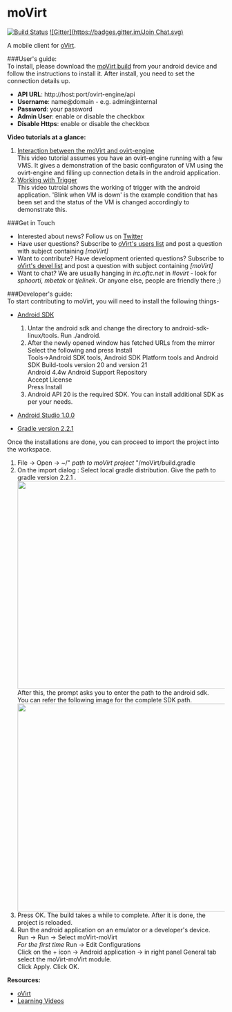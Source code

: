 moVirt
======
[![Build Status](https://travis-ci.org/matobet/moVirt.svg)](https://travis-ci.org/matobet/moVirt)
[![Gitter](https://badges.gitter.im/Join Chat.svg)](https://gitter.im/matobet/moVirt?utm_source=badge&utm_medium=badge&utm_campaign=pr-badge&utm_content=badge)

A mobile client for [oVirt](http://www.ovirt.org). 

###User's guide:    
To install, please download the [moVirt build](https://github.com/matobet/moVirt/blob/master/moVirt/moVirt.apk?raw=true)
from your android device and follow the instructions to install it.
After install, you need to set the connection details up. 
* **API URL**: http://host:port/ovirt-engine/api
* **Username**: name@domain - e.g. admin@internal
* **Password**: your password
* **Admin User**: enable or disable the checkbox  
* **Disable Https**: enable or disable the checkbox   

**Video tutorials at a glance:**  
1. [Interaction between the moVirt and ovirt-engine](https://github.com/sphoorti/moVirt/blob/master/videos/liveSetup.webm)  
   This video tutorial assumes you have an ovirt-engine running with a few VMS. It gives a demonstration of the basic    configuraton of VM using the ovirt-engine and filling up connection details in the android application.  
2. [Working with Trigger](https://github.com/sphoorti/moVirt/blob/master/videos/trigger.webm)    
   This video tutroial shows the working of trigger with the android application. 'Blink when VM is down' is the     example condition that has been set and the status of the VM is changed accordingly to demonstrate this. 

###Get in Touch
* Interested about news? Follow us on [Twitter](https://twitter.com/mobileOvirt)
* Have user questions? Subscribe to [oVirt's users list](http://lists.ovirt.org/mailman/listinfo/users) and post a question with subject containing *[moVirt]*
* Want to contribute? Have development oriented questions? Subscribe to [oVirt's devel list](http://lists.ovirt.org/mailman/listinfo/devel) and post a question with subject containing *[moVirt]*
* Want to chat? We are usually hanging in *irc.oftc.net* in *#ovirt* - look for *sphoorti*, *mbetak* or *tjelinek*. Or anyone else, people are friendly there ;)

###Developer's guide:        
To start contributing to moVirt, you will need to install the following things-
* [Android SDK](http://developer.android.com/sdk/index.html)  
   1. Untar the android sdk and change the directory to android-sdk-linux/tools. Run ./android.
   2. After the newly opened window has fetched URLs from the mirror
      Select the following and press Install  
      Tools->Android SDK tools, Android SDK Platform tools and Android SDK Build-tools version 20 and version 21      
      Android 4.4w 
      Android Support Repository  
      Accept License  
      Press Install  
   3. Android API 20 is the required SDK. You can install additional SDK as per your needs.  
  
* [Android Studio 1.0.0](http://tools.android.com/download/studio/canary/1-0-0)
* [Gradle version 2.2.1](http://gvmtool.net/)  

Once the installations are done, you can proceed to import the project into the workspace.  
1. File -> Open -> ~/" *path to moVirt project* "/moVirt/build.gradle  
2. On the import dialog : Select local gradle distribution. Give the path to gradle version 2.2.1 .      
   <img src = https://github.com/sphoorti/moVirt/blob/master/images/import_project.png align="center" height = "480px" width="640px">    
   After this, the prompt asks you to enter the path to the android sdk.  
   You can refer the following image for the complete SDK path.    
   <img src = https://github.com/sphoorti/moVirt/blob/master/images/sdk_location.png align="center" height = "480px" width="640px">    
3. Press OK. The build takes a while to complete. After it is done, the project is reloaded.  
4. Run the android application on an emulator or a developer's device.  
    Run -> Run -> Select moVirt-moVirt   
      *For the first time* Run -> Edit Configurations  
      Click on the + icon -> Android application -> in right panel General tab select the moVirt-moVirt module.  
      Click Apply. Click OK.  

**Resources:**    
* [oVirt](http://www.ovirt.org)
* [Learning Videos](https://github.com/sphoorti/moVirt/tree/master/videos)
